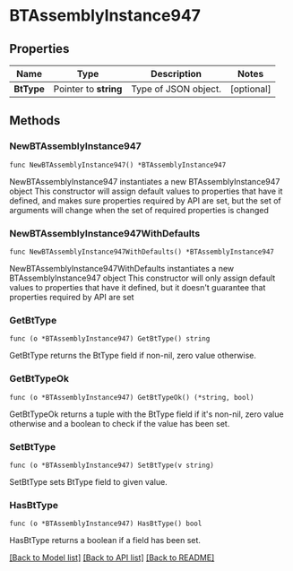 # BTAssemblyInstance947

## Properties

Name | Type | Description | Notes
------------ | ------------- | ------------- | -------------
**BtType** | Pointer to **string** | Type of JSON object. | [optional] 

## Methods

### NewBTAssemblyInstance947

`func NewBTAssemblyInstance947() *BTAssemblyInstance947`

NewBTAssemblyInstance947 instantiates a new BTAssemblyInstance947 object
This constructor will assign default values to properties that have it defined,
and makes sure properties required by API are set, but the set of arguments
will change when the set of required properties is changed

### NewBTAssemblyInstance947WithDefaults

`func NewBTAssemblyInstance947WithDefaults() *BTAssemblyInstance947`

NewBTAssemblyInstance947WithDefaults instantiates a new BTAssemblyInstance947 object
This constructor will only assign default values to properties that have it defined,
but it doesn't guarantee that properties required by API are set

### GetBtType

`func (o *BTAssemblyInstance947) GetBtType() string`

GetBtType returns the BtType field if non-nil, zero value otherwise.

### GetBtTypeOk

`func (o *BTAssemblyInstance947) GetBtTypeOk() (*string, bool)`

GetBtTypeOk returns a tuple with the BtType field if it's non-nil, zero value otherwise
and a boolean to check if the value has been set.

### SetBtType

`func (o *BTAssemblyInstance947) SetBtType(v string)`

SetBtType sets BtType field to given value.

### HasBtType

`func (o *BTAssemblyInstance947) HasBtType() bool`

HasBtType returns a boolean if a field has been set.


[[Back to Model list]](../README.md#documentation-for-models) [[Back to API list]](../README.md#documentation-for-api-endpoints) [[Back to README]](../README.md)


